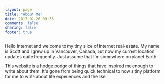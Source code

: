 ```yaml
---
layout: page
title: "About Me"
date: 2017-02-26 09:33
comments: false
sharing: false
footer: true
---
```


Hello Internet and welcome to my tiny slice of Internet real-estate. My name is Scott and I grew up in Vancouver,
Canada, but now my current location updates quite frequently. Just assume that I'm somewhere on planet Earth.

This website is a hodge podge of things that have inspired me enough to write about them. It's gone from being quick
technical to now a tiny platform for me to write about life experiences and the like.


